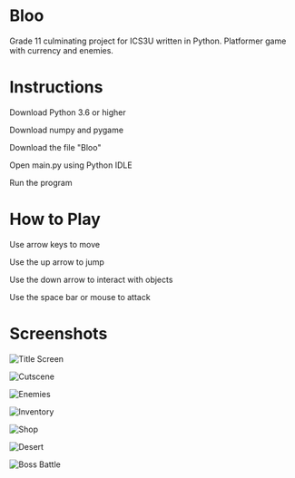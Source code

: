 # Bloo
Grade 11 culminating project for ICS3U written in Python. Platformer game with currency and enemies.

# Instructions

Download Python 3.6 or higher

Download numpy and pygame

Download the file "Bloo"

Open main.py using Python IDLE

Run the program

# How to Play

Use arrow keys to move

Use the up arrow to jump

Use the down arrow to interact with objects

Use the space bar or mouse to attack

# Screenshots

![Title Screen](https://i.imgur.com/RdO9Gju.png)

![Cutscene](https://i.imgur.com/EEd1Tig.png)

![Enemies](https://i.imgur.com/lxRhiho.png)

![Inventory](https://i.imgur.com/T9Ziwvw.png)

![Shop](https://i.imgur.com/KfCcMLg.png)

![Desert](https://i.imgur.com/EYVXyTY.png)

![Boss Battle](https://i.imgur.com/ghBfKp5.png)
